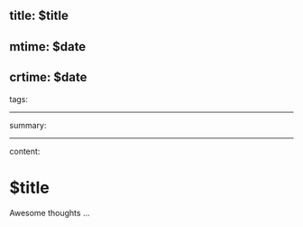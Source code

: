 title: $title
---
mtime: $date
---
crtime: $date
---
tags:

---
summary:

---
content:

# $title

Awesome thoughts ...
